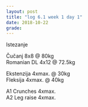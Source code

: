 ```yaml
---
layout: post
title: "log 6.1 week 1 day 1"
date: 2018-10-22
grade:
---
```


Istezanje

Čučanj 8x8 @ 80kg    
Romanian DL 4x12 @ 72.5kg  

Ekstenzija 4xmax. @ 30kg    
Fleksija 4xmax. @ 40kg       

A1 Crunches 4xmax.  
A2 Leg raise 4xmax.  
